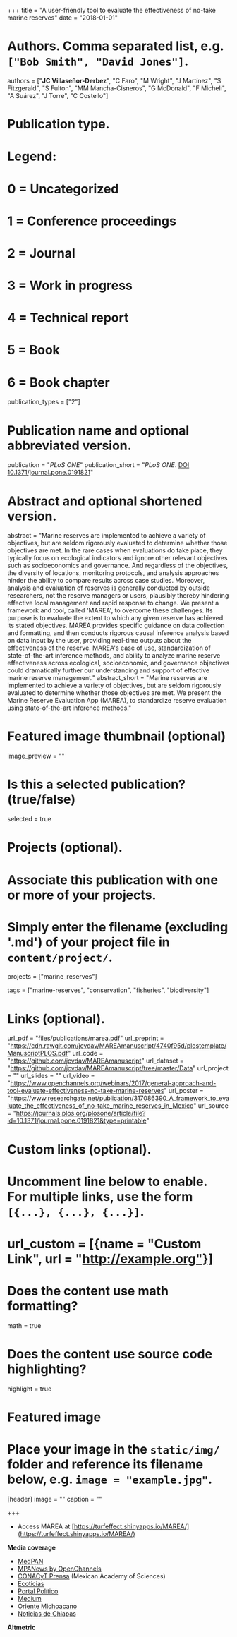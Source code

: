 +++
title = "A user-friendly tool to evaluate the effectiveness of no-take marine reserves"
date = "2018-01-01"

# Authors. Comma separated list, e.g. `["Bob Smith", "David Jones"]`.
authors = ["**JC Villaseñor-Derbez**", "C Faro", "M Wright", "J Martínez", "S Fitzgerald", "S Fulton", "MM Mancha-Cisneros", "G McDonald", "F Micheli", "A Suárez", "J Torre", "C Costello"]

# Publication type.
# Legend:
# 0 = Uncategorized
# 1 = Conference proceedings
# 2 = Journal
# 3 = Work in progress
# 4 = Technical report
# 5 = Book
# 6 = Book chapter
publication_types = ["2"]

# Publication name and optional abbreviated version.
publication = "*PLoS ONE*"
publication_short = "*PLoS ONE*. [DOI 10.1371/journal.pone.0191821](https://doi.org/10.1371/journal.pone.0191821)"

# Abstract and optional shortened version.
abstract = "Marine reserves are implemented to achieve a variety of objectives, but are seldom rigorously evaluated to determine whether those objectives are met. In the rare cases when evaluations do take place, they typically focus on ecological indicators and ignore other relevant objectives such as socioeconomics and governance. And regardless of the objectives, the diversity of locations, monitoring protocols, and analysis approaches hinder the ability to compare results across case studies. Moreover, analysis and evaluation of reserves is generally conducted by outside researchers, not the reserve managers or users, plausibly thereby hindering effective local management and rapid response to change. We present a framework and tool, called 'MAREA', to overcome these challenges. Its purpose is to evaluate the extent to which any given reserve has achieved its stated objectives. MAREA provides specific guidance on data collection and formatting, and then conducts rigorous causal inference analysis based on data input by the user, providing real-time outputs about the effectiveness of the reserve. MAREA's ease of use, standardization of state-of-the-art inference methods, and ability to analyze marine reserve effectiveness across ecological, socioeconomic, and governance objectives could dramatically further our understanding and support of effective marine reserve management."
abstract_short = "Marine reserves are implemented to achieve a variety of objectives, but are seldom rigorously evaluated to determine whether those objectives are met. We present the Marine Reserve Evaluation App (MAREA), to standardize reserve evaluation using state-of-the-art inference methods."

# Featured image thumbnail (optional)
image_preview = ""

# Is this a selected publication? (true/false)
selected = true

# Projects (optional).
#   Associate this publication with one or more of your projects.
#   Simply enter the filename (excluding '.md') of your project file in `content/project/`.
projects = ["marine_reserves"]

tags = ["marine-reserves", "conservation", "fisheries", "biodiversity"]


# Links (optional).
url_pdf = "files/publications/marea.pdf"
url_preprint = "https://cdn.rawgit.com/jcvdav/MAREAmanuscript/4740f95d/plostemplate/ManuscriptPLOS.pdf"
url_code = "https://github.com/jcvdav/MAREAmanuscript"
url_dataset = "https://github.com/jcvdav/MAREAmanuscript/tree/master/Data"
url_project = ""
url_slides = ""
url_video = "https://www.openchannels.org/webinars/2017/general-approach-and-tool-evaluate-effectiveness-no-take-marine-reserves"
url_poster = "https://www.researchgate.net/publication/317086390_A_framework_to_evaluate_the_effectiveness_of_no-take_marine_reserves_in_Mexico"
url_source = "https://journals.plos.org/plosone/article/file?id=10.1371/journal.pone.0191821&type=printable"

# Custom links (optional).
#   Uncomment line below to enable. For multiple links, use the form `[{...}, {...}, {...}]`.
# url_custom = [{name = "Custom Link", url = "http://example.org"}]

# Does the content use math formatting?
math = true

# Does the content use source code highlighting?
highlight = true

# Featured image
# Place your image in the `static/img/` folder and reference its filename below, e.g. `image = "example.jpg"`.
[header]
image = ""
caption = ""

+++

- Access MAREA at [https://turfeffect.shinyapps.io/MAREA/](https://turfeffect.shinyapps.io/MAREA/)

**Media coverage**

- [MedPAN](http://medpan.org/a-user-friendly-tool-to-evaluate-the-effectiveness-of-no-take-marine-reserves/)
- [MPANews by OpenChannels](https://mpanews.openchannels.org/news/mpa-news/mpa-science-corner-hydroacoustics-cost-effective-tool-marine-reserve-effectiveness)
- [CONACyT Prensa](http://www.conacytprensa.mx/index.php/ciencia/ambiente/20594-marea-refugios-pesqueros-evaluacion) (Mexican Academy of Sciences)
- [Ecoticias](https://www.ecoticias.com/eco-america/182033/MAREA-aplicacion-web-evaluar-reservas-marinas)
- [Portal Político](https://www.portalpolitico.tv/medio-ambiente/marea-una-aplicacion-web-para-evaluar-reservas-marinas)
- [Medium](https://medium.com/colaborativo/marea-app-para-evaluar-reservas-marinas-934fded6eefb)
- [Oriente Michoacano](https://orientemichoacano.wixsite.com/oriente-michoacano/single-post/2018/03/19/MAREA-una-aplicaci%C3%B3n-web-para-evaluar-reservas-marinas)
- [Noticias de Chiapas](http://noticiasdechiapas.com.mx/nota.php?id=108831)

**Altmetric**

<script type="text/javascript" src="https://d1bxh8uas1mnw7.cloudfront.net/assets/embed.js"></script><div class="altmetric-embed" data-badge-type="donut" data-altmetric-id="32439969" />
